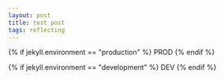 ```yaml
---
layout: post
title: test post
tags: reflecting
---
```



{% if jekyll.environment == "production" %}
   PROD
{% endif %}

{% if jekyll.environment == "development" %}
   DEV
{% endif %}